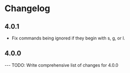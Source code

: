 # Changelog

## 4.0.1

- Fix commands being ignored if they begin with s, g, or l.

## 4.0.0

--- TODO: Write comprehensive list of changes for 4.0.0
